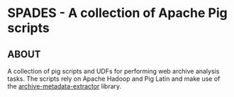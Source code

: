 SPADES - A collection of Apache Pig scripts 
===========================================

## ABOUT 
A collection of pig scripts and UDFs for performing web archive analysis tasks. The scripts rely on Apache Hadoop and Pig Latin and make use of the [archive-metadata-extractor](https://webarchive.jira.com/wiki/display/Iresearch/archive-metadata-extractor.jar) library.    
